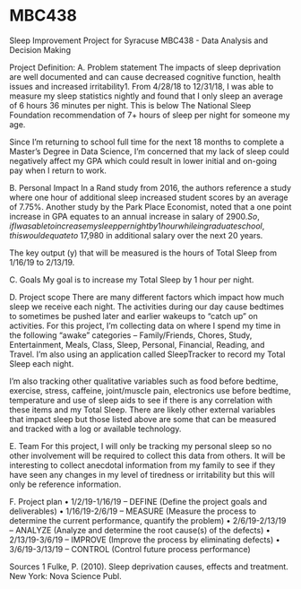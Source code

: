 # MBC438
Sleep Improvement Project for Syracuse MBC438 - Data Analysis and Decision Making

Project Definition:
A. Problem statement
The impacts of sleep deprivation are well documented and can cause decreased cognitive function, health issues and increased irritability1.  From 4/28/18 to 12/31/18, I was able to measure my sleep statistics nightly and found that I only sleep an average of 6 hours 36 minutes per night.  This is below The National Sleep Foundation recommendation of 7+ hours of sleep per night for someone my age.

Since I’m returning to school full time for the next 18 months to complete a Master’s Degree in Data Science, I’m concerned that my lack of sleep could negatively affect my GPA which could result in lower initial and on-going pay when I return to work.

B. Personal Impact
In a Rand study from 2016, the authors reference a study where one hour of additional sleep increased student scores by an average of 7.75%.  Another study by the Park Place Economist, noted that a one point increase in GPA equates to an annual increase in salary of $2900.  So, if I was able to increase my sleep per night by 1 hour while in graduate school, this would equate to ~$17,980 in additional salary over the next 20 years.

The key output (y) that will be measured is the hours of Total Sleep from 1/16/19 to 2/13/19.

C. Goals
My goal is to increase my Total Sleep by 1 hour per night.

D. Project scope
There are many different factors which impact how much sleep we receive each night.  The activities during our day cause bedtimes to sometimes be pushed later and earlier wakeups to “catch up” on activities.  For this project, I’m collecting data on where I spend my time in the following “awake” categories – Family/Friends, Chores, Study, Entertainment, Meals, Class, Sleep, Personal, Financial, Reading, and Travel.  I’m also using an application called SleepTracker to record my Total Sleep each night.  

I’m also tracking other qualitative variables such as food before bedtime, exercise, stress, caffeine, joint/muscle pain, electronics use before bedtime, temperature and use of sleep aids to see if there is any correlation with these items and my Total Sleep.  There are likely other external variables that impact sleep but those listed above are some that can be measured and tracked with a log or available technology.

E. Team
For this project, I will only be tracking my personal sleep so no other involvement will be required to collect this data from others.  It will be interesting to collect anecdotal information from my family to see if they have seen any changes in my level of tiredness or irritability but this will only be reference information.

F. Project plan
•	1/2/19-1/16/19 – DEFINE (Define the project goals and deliverables)
•	1/16/19-2/6/19 – MEASURE (Measure the process to determine the current performance, quantify the problem)
•	2/6/19-2/13/19 – ANALYZE (Analyze and determine the root cause(s) of the defects)
•	2/13/19-3/6/19 – IMPROVE (Improve the process by eliminating defects)
•	3/6/19-3/13/19 – CONTROL (Control future process performance)

Sources
1 Fulke, P. (2010). Sleep deprivation causes, effects and treatment. New York: Nova Science Publ.
